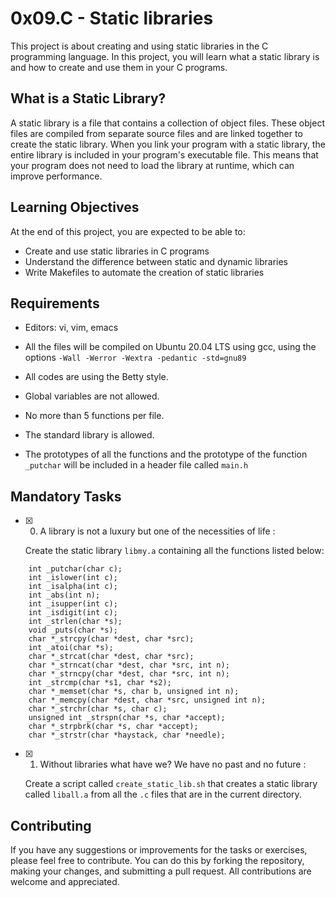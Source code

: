 # 0x09.C - Static libraries


This project is about creating and using static libraries in the C programming language. In this project, you will learn what a static library is and how to create and use them in your C programs.

## What is a Static Library?

A static library is a file that contains a collection of object files. These object files are compiled from separate source files and are linked together to create the static library. When you link your program with a static library, the entire library is included in your program's executable file. This means that your program does not need to load the library at runtime, which can improve performance.

## Learning Objectives

At the end of this project, you are expected to be able to:

-   Create and use static libraries in C programs
-   Understand the difference between static and dynamic libraries
-   Write Makefiles to automate the creation of static libraries

## Requirements

-   Editors: vi, vim, emacs
    
-   All the files will be compiled on Ubuntu 20.04 LTS using gcc, using the options  `-Wall -Werror -Wextra -pedantic -std=gnu89`
    
-   All codes are using the Betty style.
    
-   Global variables are not allowed.
    
-   No more than 5 functions per file.
    
-   The standard library is allowed.

-   The prototypes of all the functions and the prototype of the function  `_putchar`  will be included in a header file called  `main.h`
    

## Mandatory Tasks

- [x] 0. A library is not a luxury but one of the necessities of life : 

	Create the static library `libmy.a` containing all the functions listed below:
```
	int _putchar(char c);
	int _islower(int c);
	int _isalpha(int c);
	int _abs(int n);
	int _isupper(int c);
	int _isdigit(int c);
	int _strlen(char *s);
	void _puts(char *s);
	char *_strcpy(char *dest, char *src);
	int _atoi(char *s);
	char *_strcat(char *dest, char *src);
	char *_strncat(char *dest, char *src, int n);
	char *_strncpy(char *dest, char *src, int n);
	int _strcmp(char *s1, char *s2);
	char *_memset(char *s, char b, unsigned int n);
	char *_memcpy(char *dest, char *src, unsigned int n);
	char *_strchr(char *s, char c);
	unsigned int _strspn(char *s, char *accept);
	char *_strpbrk(char *s, char *accept);
	char *_strstr(char *haystack, char *needle);
```

- [x] 1. Without libraries what have we? We have no past and no future : 

	Create a script called `create_static_lib.sh` that creates a static library called `liball.a` from all the `.c` files that are in the current directory.


## Contributing

If you have any suggestions or improvements for the tasks or exercises, please feel free to contribute. You can do this by forking the repository, making your changes, and submitting a pull request. All contributions are welcome and appreciated.
